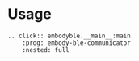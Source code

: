 # Usage

```{eval-rst}
.. click:: embodyble.__main__:main
    :prog: embody-ble-communicator
    :nested: full
```
